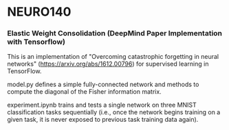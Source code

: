 # NEURO140

### Elastic Weight Consolidation (DeepMind Paper Implementation with Tensorflow)

This is an implementation of "Overcoming catastrophic forgetting in neural networks" (https://arxiv.org/abs/1612.00796) for supervised learning in TensorFlow.

model.py defines a simple fully-connected network and methods to compute the diagonal of the Fisher information matrix.

experiment.ipynb trains and tests a single network on three MNIST classification tasks sequentially (i.e., once the network begins training on a given task, it is never exposed to previous task training data again).
